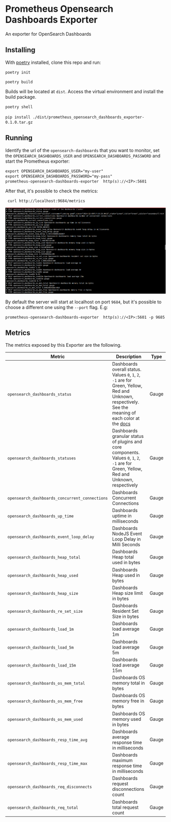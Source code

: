 # Prometheus Opensearch Dashboards Exporter
An exporter for OpenSearch Dashboards


## Installing
With [poetry](https://python-poetry.org/) installed, clone this repo and run:

```shell
poetry init
```

```shell
poetry build
```

Builds will be located at `dist`. Access the virtual environment and install the build package.

```shell
poetry shell

pip install ./dist/prometheus_opensearch_dashboards_exporter-0.1.0.tar.gz
```


## Running
Identify the url of the `opensearch-dashboards` that you want to monitor, set the `OPENSEARCH_DASHBOARDS_USER` and `OPENSEARCH_DASHBOARDS_PASSWORD` and start the Prometheus exporter:

```shell
export OPENSEARCH_DASHBOARDS_USER="my-user"
export OPENSEARCH_DASHBOARDS_PASSWORD="my-pass"
prometheus-opensearch-dashboards-exporter  http(s)://<IP>:5601
```

After that, it's possible to check the metrics:
```
 curl http://localhost:9684/metrics
```

![Example of output](images/opensearch_dashboards_prometheus.png)


By default the server will start at localhost on port `9684`, but it's possible to choose a different one using the `--port` flag. E.g:

```shell
prometheus-opensearch-dashboards-exporter  http(s)://<IP>:5601 -p 9685
```


## Metrics

The metrics exposed by this Exporter are the following.

| Metric                                         | Description                                                                                                                                | Type  |
| -----------------------------------------------| ------------------------------------------------------------------------------------------------------------------------------------------ | ----- |
| `opensearch_dashboards_status`                 | Dashboards overall status. Values `0`, `1`, `2`, `-1` are for Green, Yellow, Red and Unknown, respectively. See the meaning of each color at the [docs](https://opensearch.org/docs/1.2/opensearch/rest-api/cluster-health/)                                 | Gauge |
| `opensearch_dashboards_statuses`               | Dashboards granular status of plugins and core components. Values `0`, `1`, `2`, `-1` are for Green, Yellow, Red and Unknown, respectively | Gauge |
| `opensearch_dashboards_concurrent_connections` | Dashboards Concurrent Connections                                                                                                          | Gauge |
| `opensearch_dashboards_up_time`                | Dashboards uptime in milliseconds                                                                                                          | Gauge |
| `opensearch_dashboards_event_loop_delay`       | Dashboards NodeJS Event Loop Delay in Milli Seconds                                                                                        | Gauge |
| `opensearch_dashboards_heap_total`             | Dashboards Heap total used in bytes                                                                                                        | Gauge |
| `opensearch_dashboards_heap_used`              | Dashboards Heap used in bytes                                                                                                              | Gauge |
| `opensearch_dashboards_heap_size`              | Dashboards Heap size limit in bytes                                                                                                        | Gauge |
| `opensearch_dashboards_re_set_size`            | Dashboards Resident Set Size in bytes                                                                                                      | Gauge |
| `opensearch_dashboards_load_1m`                | Dashboards load average 1m                                                                                                                 | Gauge |
| `opensearch_dashboards_load_5m`                | Dashboards load average 5m                                                                                                                 | Gauge |
| `opensearch_dashboards_load_15m`               | Dashboards load average 15m                                                                                                                | Gauge |
| `opensearch_dashboards_os_mem_total`           | Dashboards OS memory total in bytes                                                                                                        | Gauge |
| `opensearch_dashboards_os_mem_free`            | Dashboards OS memory free in bytes                                                                                                         | Gauge |
| `opensearch_dashboards_os_mem_used`            | Dashboards OS memory used in bytes                                                                                                         | Gauge |
| `opensearch_dashboards_resp_time_avg`          | Dashboards average response time in milliseconds                                                                                           | Gauge |
| `opensearch_dashboards_resp_time_max`          | Dashboards maximum response time in milliseconds                                                                                           | Gauge |
| `opensearch_dashboards_req_disconnects`        | Dashboards request disconnections count                                                                                                    | Gauge |
| `opensearch_dashboards_req_total`              | Dashboards total request count                                                                                                             | Gauge |
